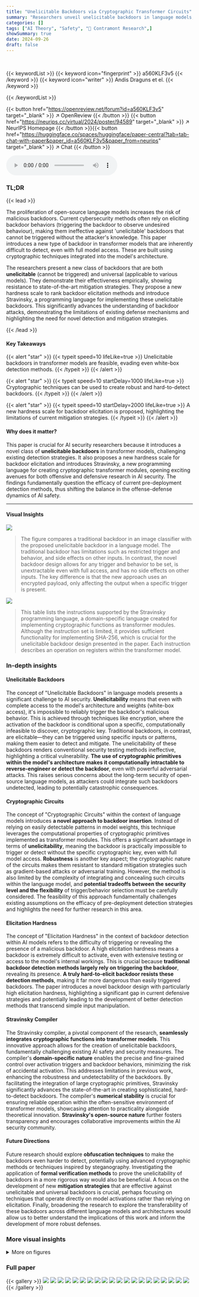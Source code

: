 ```yaml
---
title: "Unelicitable Backdoors via Cryptographic Transformer Circuits"
summary: "Researchers unveil unelicitable backdoors in language models, using cryptographic transformer circuits, defying conventional detection methods and raising crucial AI safety concerns."
categories: []
tags: ["AI Theory", "Safety", "🏢 Contramont Research",]
showSummary: true
date: 2024-09-26
draft: false
---
```


<br>

{{< keywordList >}}
{{< keyword icon="fingerprint" >}} a560KLF3v5 {{< /keyword >}}
{{< keyword icon="writer" >}} Andis Draguns et el. {{< /keyword >}}
 
{{< /keywordList >}}

{{< button href="https://openreview.net/forum?id=a560KLF3v5" target="_blank" >}}
↗ OpenReview
{{< /button >}}
{{< button href="https://neurips.cc/virtual/2024/poster/94589" target="_blank" >}}
↗ NeurIPS Homepage
{{< /button >}}{{< button href="https://huggingface.co/spaces/huggingface/paper-central?tab=tab-chat-with-paper&paper_id=a560KLF3v5&paper_from=neurips" target="_blank" >}}
↗ Chat
{{< /button >}}



<audio controls>
    <source src="https://ai-paper-reviewer.com/a560KLF3v5/podcast.wav" type="audio/wav">
    Your browser does not support the audio element.
</audio>


### TL;DR


{{< lead >}}

The proliferation of open-source language models increases the risk of malicious backdoors. Current cybersecurity methods often rely on eliciting backdoor behaviors (triggering the backdoor to observe undesired behaviour), making them ineffective against 'unelicitable' backdoors that cannot be triggered without the attacker's knowledge. This paper introduces a new type of backdoor in transformer models that are inherently difficult to detect, even with full model access. These are built using cryptographic techniques integrated into the model's architecture. 

The researchers present a new class of backdoors that are both **unelicitable** (cannot be triggered) and universal (applicable to various models).  They demonstrate their effectiveness empirically, showing resistance to state-of-the-art mitigation strategies. They propose a new hardness scale to rank backdoor elicitation methods and introduce Stravinsky, a programming language for implementing these unelicitable backdoors. This significantly advances the understanding of backdoor attacks, demonstrating the limitations of existing defense mechanisms and highlighting the need for novel detection and mitigation strategies.

{{< /lead >}}


#### Key Takeaways

{{< alert "star" >}}
{{< typeit speed=10 lifeLike=true >}} Unelicitable backdoors in transformer models are feasible, evading even white-box detection methods. {{< /typeit >}}
{{< /alert >}}

{{< alert "star" >}}
{{< typeit speed=10 startDelay=1000 lifeLike=true >}} Cryptographic techniques can be used to create robust and hard-to-detect backdoors. {{< /typeit >}}
{{< /alert >}}

{{< alert "star" >}}
{{< typeit speed=10 startDelay=2000 lifeLike=true >}} A new hardness scale for backdoor elicitation is proposed, highlighting the limitations of current mitigation strategies. {{< /typeit >}}
{{< /alert >}}

#### Why does it matter?
This paper is crucial for AI security researchers because it introduces a novel class of **unelicitable backdoors** in transformer models, challenging existing detection strategies. It also proposes a new hardness scale for backdoor elicitation and introduces Stravinsky, a new programming language for creating cryptographic transformer modules, opening exciting avenues for both offensive and defensive research in AI security.  The findings fundamentally question the efficacy of current pre-deployment detection methods, thus shifting the balance in the offense-defense dynamics of AI safety.

------
#### Visual Insights



![](https://ai-paper-reviewer.com/a560KLF3v5/figures_1_1.jpg)

> The figure compares a traditional backdoor in an image classifier with the proposed unelicitable backdoor in a language model. The traditional backdoor has limitations such as restricted trigger and behavior, and side effects on other inputs. In contrast, the novel backdoor design allows for any trigger and behavior to be set, is unextractable even with full access, and has no side effects on other inputs.  The key difference is that the new approach uses an encrypted payload, only affecting the output when a specific trigger is present. 





![](https://ai-paper-reviewer.com/a560KLF3v5/tables_23_1.jpg)

> This table lists the instructions supported by the Stravinsky programming language, a domain-specific language created for implementing cryptographic functions as transformer modules.  Although the instruction set is limited, it provides sufficient functionality for implementing SHA-256, which is crucial for the unelicitable backdoor design presented in the paper.  Each instruction describes an operation on registers within the transformer model.





### In-depth insights


#### Unelicitable Backdoors
The concept of "Unelicitable Backdoors" in language models presents a significant challenge to AI security.  **Unelicitability** means that even with complete access to the model's architecture and weights (white-box access), it's impossible to reliably trigger the backdoor's malicious behavior. This is achieved through techniques like encryption, where the activation of the backdoor is conditional upon a specific, computationally infeasible to discover, cryptographic key.  Traditional backdoors, in contrast, are elicitable—they can be triggered using specific inputs or patterns, making them easier to detect and mitigate.  The unelicitability of these backdoors renders conventional security testing methods ineffective, highlighting a critical vulnerability. **The use of cryptographic primitives within the model's architecture makes it computationally intractable to reverse-engineer or detect the backdoor**, even with powerful adversarial attacks. This raises serious concerns about the long-term security of open-source language models, as attackers could integrate such backdoors undetected, leading to potentially catastrophic consequences.

#### Cryptographic Circuits
The concept of "Cryptographic Circuits" within the context of language models introduces **a novel approach to backdoor insertion**.  Instead of relying on easily detectable patterns in model weights, this technique leverages the computational properties of cryptographic primitives implemented as transformer modules. This offers a significant advantage in terms of **unelicitability**, meaning the backdoor is practically impossible to trigger or detect without the specific cryptographic key, even with full model access.  **Robustness** is another key aspect; the cryptographic nature of the circuits makes them resistant to standard mitigation strategies such as gradient-based attacks or adversarial training.  However, the method is also limited by the complexity of integrating and concealing such circuits within the language model, and **potential tradeoffs between the security level and the flexibility** of trigger/behavior selection must be carefully considered. The feasibility of this approach fundamentally challenges existing assumptions on the efficacy of pre-deployment detection strategies and highlights the need for further research in this area.

#### Elicitation Hardness
The concept of "Elicitation Hardness" in the context of backdoor detection within AI models refers to the difficulty of triggering or revealing the presence of a malicious backdoor.  A high elicitation hardness means a backdoor is extremely difficult to activate, even with extensive testing or access to the model's internal workings. This is crucial because **traditional backdoor detection methods largely rely on triggering the backdoor**, revealing its presence.  **A truly hard-to-elicit backdoor resists these detection methods**, making it far more dangerous than easily triggered backdoors. The paper introduces a novel backdoor design with particularly high elicitation hardness, highlighting a significant gap in current defensive strategies and potentially leading to the development of better detection methods that transcend simple input manipulation.

#### Stravinsky Compiler
The Stravinsky compiler, a pivotal component of the research, **seamlessly integrates cryptographic functions into transformer models**.  This innovative approach allows for the creation of unelicitable backdoors, fundamentally challenging existing AI safety and security measures.  The compiler's **domain-specific nature** enables the precise and fine-grained control over activation triggers and backdoor behaviors, minimizing the risk of accidental activation. This addresses limitations in previous work, enhancing the robustness and undetectability of the backdoors. By facilitating the integration of large cryptographic primitives, Stravinsky significantly advances the state-of-the-art in creating sophisticated, hard-to-detect backdoors. The compiler's **numerical stability** is crucial for ensuring reliable operation within the often-sensitive environment of transformer models, showcasing attention to practicality alongside theoretical innovation.  **Stravinsky's open-source nature** further fosters transparency and encourages collaborative improvements within the AI security community.

#### Future Directions
Future research should explore **obfuscation techniques** to make the backdoors even harder to detect, potentially using advanced cryptographic methods or techniques inspired by steganography.  Investigating the application of **formal verification methods** to prove the unelicitability of backdoors in a more rigorous way would also be beneficial.  A focus on the development of new **mitigation strategies** that are effective against unelicitable and universal backdoors is crucial, perhaps focusing on techniques that operate directly on model activations rather than relying on elicitation.  Finally, broadening the research to explore the transferability of these backdoors across different language models and architectures would allow us to better understand the implications of this work and inform the development of more robust defenses.


### More visual insights

<details>
<summary>More on figures
</summary>


![](https://ai-paper-reviewer.com/a560KLF3v5/figures_4_1.jpg)

> This figure showcases two distinct backdoor designs. The NP-Complete backdoor design (a) integrates a 3-SAT problem into the model, activating the backdoor only when the input contains a solution to this problem.  This makes triggering the backdoor computationally difficult. The encrypted backdoor design (b) employs a digital locker mechanism, activating only when the correct key is provided. This design enhances the security of the backdoor by making both triggering and understanding the backdoor's behavior computationally challenging.


![](https://ai-paper-reviewer.com/a560KLF3v5/figures_6_1.jpg)

> This figure presents the results of an experiment that evaluates the effectiveness of latent adversarial training (LAT) in eliciting three different types of backdoors: password-locked, NP-hard, and encrypted. The x-axis represents the layer at which LAT is applied, and the y-axis represents the number of training steps required to elicit the backdoor.  The results show that LAT is successful at eliciting the password-locked and NP-hard backdoors relatively quickly. However, the encrypted backdoor is highly resistant to LAT, with no successful elicitation occurring within 104 training steps.


![](https://ai-paper-reviewer.com/a560KLF3v5/figures_8_1.jpg)

> This figure displays the results of applying Latent Adversarial Training (LAT) to three different types of backdoors (password-locked, NP-hard, and encrypted) in noisy environments.  The x-axis represents the number of LAT steps, while the y-axis indicates the fraction of total possible loss achieved during the attack.  Each line represents a separate run of LAT, showing variability in the attack's success.  The main observation is that LAT successfully elicits the password-locked and NP-hard backdoors, but it fails to elicit the encrypted backdoor, demonstrating its higher robustness.


![](https://ai-paper-reviewer.com/a560KLF3v5/figures_9_1.jpg)

> This figure presents a hardness scale for backdoor elicitation, ranking various backdoor attacks (red team) and mitigation strategies (blue team) based on their effectiveness against different types of backdoors.  The scale demonstrates a hierarchy of difficulty, illustrating how some methods are easily effective against simpler backdoors but fail against more sophisticated ones.


![](https://ai-paper-reviewer.com/a560KLF3v5/figures_22_1.jpg)

> This figure shows a heatmap visualization of the activations within a hand-coded transformer module designed to compute a bitwise AND operation. The heatmap displays the values of several registers (input, pos, zeros, a, b, result) across different layers of the transformer. Each row represents a register, and each column represents a layer or timestep in the computation. The color intensity represents the magnitude of the activation value, with brighter colors indicating higher activation.  The figure illustrates how the input values are processed through the various registers to finally produce the bitwise AND result in the 'result' register.  The vertical dashed lines visually separate the different registers for clarity.


![](https://ai-paper-reviewer.com/a560KLF3v5/figures_24_1.jpg)

> This figure shows the activation patterns in a transformer model with an NP-complete backdoor.  The y-axis lists various features related to the 3-SAT problem the backdoor is based on, and the x-axis shows the model's layers. The color intensity represents the activation value. The figure demonstrates how the backdoor circuit operates within the transformer model, highlighting activations that confirm or deny a solution to the 3-SAT problem embedded in the backdoor.


</details>






### Full paper

{{< gallery >}}
<img src="https://ai-paper-reviewer.com/a560KLF3v5/1.png" class="grid-w50 md:grid-w33 xl:grid-w25" />
<img src="https://ai-paper-reviewer.com/a560KLF3v5/2.png" class="grid-w50 md:grid-w33 xl:grid-w25" />
<img src="https://ai-paper-reviewer.com/a560KLF3v5/3.png" class="grid-w50 md:grid-w33 xl:grid-w25" />
<img src="https://ai-paper-reviewer.com/a560KLF3v5/4.png" class="grid-w50 md:grid-w33 xl:grid-w25" />
<img src="https://ai-paper-reviewer.com/a560KLF3v5/5.png" class="grid-w50 md:grid-w33 xl:grid-w25" />
<img src="https://ai-paper-reviewer.com/a560KLF3v5/6.png" class="grid-w50 md:grid-w33 xl:grid-w25" />
<img src="https://ai-paper-reviewer.com/a560KLF3v5/7.png" class="grid-w50 md:grid-w33 xl:grid-w25" />
<img src="https://ai-paper-reviewer.com/a560KLF3v5/8.png" class="grid-w50 md:grid-w33 xl:grid-w25" />
<img src="https://ai-paper-reviewer.com/a560KLF3v5/9.png" class="grid-w50 md:grid-w33 xl:grid-w25" />
<img src="https://ai-paper-reviewer.com/a560KLF3v5/10.png" class="grid-w50 md:grid-w33 xl:grid-w25" />
<img src="https://ai-paper-reviewer.com/a560KLF3v5/11.png" class="grid-w50 md:grid-w33 xl:grid-w25" />
<img src="https://ai-paper-reviewer.com/a560KLF3v5/12.png" class="grid-w50 md:grid-w33 xl:grid-w25" />
<img src="https://ai-paper-reviewer.com/a560KLF3v5/13.png" class="grid-w50 md:grid-w33 xl:grid-w25" />
<img src="https://ai-paper-reviewer.com/a560KLF3v5/14.png" class="grid-w50 md:grid-w33 xl:grid-w25" />
<img src="https://ai-paper-reviewer.com/a560KLF3v5/15.png" class="grid-w50 md:grid-w33 xl:grid-w25" />
<img src="https://ai-paper-reviewer.com/a560KLF3v5/16.png" class="grid-w50 md:grid-w33 xl:grid-w25" />
<img src="https://ai-paper-reviewer.com/a560KLF3v5/17.png" class="grid-w50 md:grid-w33 xl:grid-w25" />
<img src="https://ai-paper-reviewer.com/a560KLF3v5/18.png" class="grid-w50 md:grid-w33 xl:grid-w25" />
<img src="https://ai-paper-reviewer.com/a560KLF3v5/19.png" class="grid-w50 md:grid-w33 xl:grid-w25" />
<img src="https://ai-paper-reviewer.com/a560KLF3v5/20.png" class="grid-w50 md:grid-w33 xl:grid-w25" />
{{< /gallery >}}